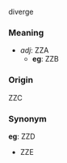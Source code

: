 diverge
### Meaning
+ _adj_: ZZA
	+ __eg__: ZZB

### Origin

ZZC

### Synonym

__eg__: ZZD

+ ZZE


